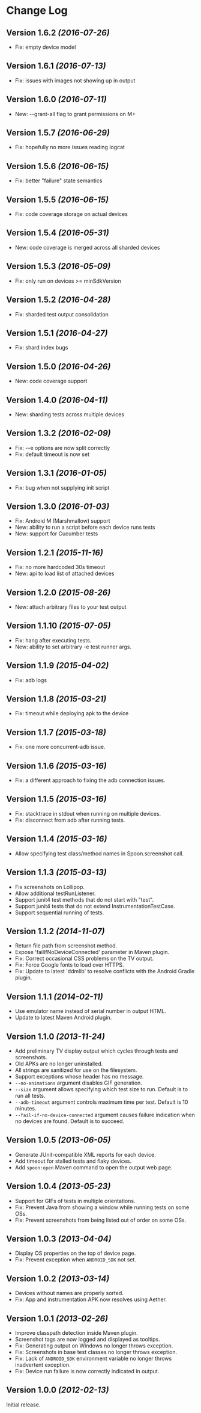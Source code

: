 Change Log
==========

Version 1.6.2 *(2016-07-26)*
----------------------------

* Fix: empty device model

Version 1.6.1 *(2016-07-13)*
----------------------------

* Fix: issues with images not showing up in output

Version 1.6.0 *(2016-07-11)*
----------------------------

* New: --grant-all flag to grant permissions on M+

Version 1.5.7 *(2016-06-29)*
----------------------------

* Fix: hopefully no more issues reading logcat

Version 1.5.6 *(2016-06-15)*
----------------------------

* Fix: better "failure" state semantics

Version 1.5.5 *(2016-06-15)*
----------------------------

* Fix: code coverage storage on actual devices

Version 1.5.4 *(2016-05-31)*
----------------------------

* New: code coverage is merged across all sharded devices

Version 1.5.3 *(2016-05-09)*
----------------------------

* Fix: only run on devices >= minSdkVersion

Version 1.5.2 *(2016-04-28)*
----------------------------

* Fix: sharded test output consolidation

Version 1.5.1 *(2016-04-27)*
----------------------------

* Fix: shard index bugs

Version 1.5.0 *(2016-04-26)*
----------------------------

* New: code coverage support

Version 1.4.0 *(2016-04-11)*
----------------------------

* New: sharding tests across multiple devices

Version 1.3.2 *(2016-02-09)*
----------------------------

* Fix: --e options are now split correctly
* Fix: default timeout is now set

Version 1.3.1 *(2016-01-05)*
----------------------------

* Fix: bug when not supplying init script 

Version 1.3.0 *(2016-01-03)*
----------------------------

* Fix: Android M (Marshmallow) support
* New: ability to run a script before each device runs tests
* New: support for Cucumber tests

Version 1.2.1 *(2015-11-16)*
----------------------------

* Fix: no more hardcoded 30s timeout
* New: api to load list of attached devices

Version 1.2.0 *(2015-08-26)*
----------------------------

* New: attach arbitrary files to your test output

Version 1.1.10 *(2015-07-05)*
----------------------------

* Fix: hang after executing tests.
* New: ability to set arbitrary -e test runner args.

Version 1.1.9 *(2015-04-02)*
----------------------------

* Fix: adb logs

Version 1.1.8 *(2015-03-21)*
----------------------------

* Fix: timeout while deploying apk to the device

Version 1.1.7 *(2015-03-18)*
----------------------------

* Fix: one more concurrent-adb issue.

Version 1.1.6 *(2015-03-16)*
----------------------------

* Fix: a different approach to fixing the adb connection issues.

Version 1.1.5 *(2015-03-16)*
----------------------------

* Fix: stacktrace in stdout when running on multiple devices.
* Fix: disconnect from adb after running tests.

Version 1.1.4 *(2015-03-16)*
----------------------------

* Allow specifying test class/method names in Spoon.screenshot call.

Version 1.1.3 *(2015-03-13)*
----------------------------

* Fix screenshots on Lollipop.
* Allow additional testRunListener.
* Support junit4 test methods that do not start with "test".
* Support junit4 tests that do not extend InstrumentationTestCase.
* Support sequential running of tests.

Version 1.1.2 *(2014-11-07)*
----------------------------

 * Return file path from screenshot method.
 * Expose 'failIfNoDeviceConnected' parameter in Maven plugin.
 * Fix: Correct occasional CSS problems on the TV output.
 * Fix: Force Google fonts to load over HTTPS.
 * Fix: Update to latest 'ddmlib' to resolve conflicts with the Android Gradle plugin.


Version 1.1.1 *(2014-02-11)*
----------------------------

 * Use emulator name instead of serial number in output HTML.
 * Update to latest Maven Android plugin.


Version 1.1.0 *(2013-11-24)*
----------------------------

 * Add preliminary TV display output which cycles through tests and screenshots.
 * Old APKs are no longer uninstalled.
 * All strings are sanitized for use on the filesystem.
 * Support exceptions whose header has no message.
 * `--no-animations` argument disables GIF generation.
 * `--size` argument allows specifying which test size to run. Default is to run all tests.
 * `--adb-timeout` argument controls maximum time per test. Default is 10 minutes.
 * `--fail-if-no-device-connected` argument causes failure indication when no devices are found.
   Default is to succeed.


Version 1.0.5 *(2013-06-05)*
----------------------------

 * Generate JUnit-compatible XML reports for each device.
 * Add timeout for stalled tests and flaky devices.
 * Add `spoon:open` Maven command to open the output web page.


Version 1.0.4 *(2013-05-23)*
----------------------------

 * Support for GIFs of tests in multiple orientations.
 * Fix: Prevent Java from showing a window while running tests on some OSs.
 * Fix: Prevent screenshots from being listed out of order on some OSs.


Version 1.0.3 *(2013-04-04)*
----------------------------

 * Display OS properties on the top of device page.
 * Fix: Prevent exception when `ANDROID_SDK` not set.


Version 1.0.2 *(2013-03-14)*
----------------------------

 * Devices without names are properly sorted.
 * Fix: App and instrumentation APK now resolves using Aether.


Version 1.0.1 *(2013-02-26)*
----------------------------

 * Improve classpath detection inside Maven plugin.
 * Screenshot tags are now logged and displayed as tooltips.
 * Fix: Generating output on Windows no longer throws exception.
 * Fix: Screenshots in base test classes no longer throws exception.
 * Fix: Lack of `ANDROID_SDK` environment variable no longer throws inadvertent exception.
 * Fix: Device run failure is now correctly indicated in output.


Version 1.0.0 *(2012-02-13)*
----------------------------

Initial release.
